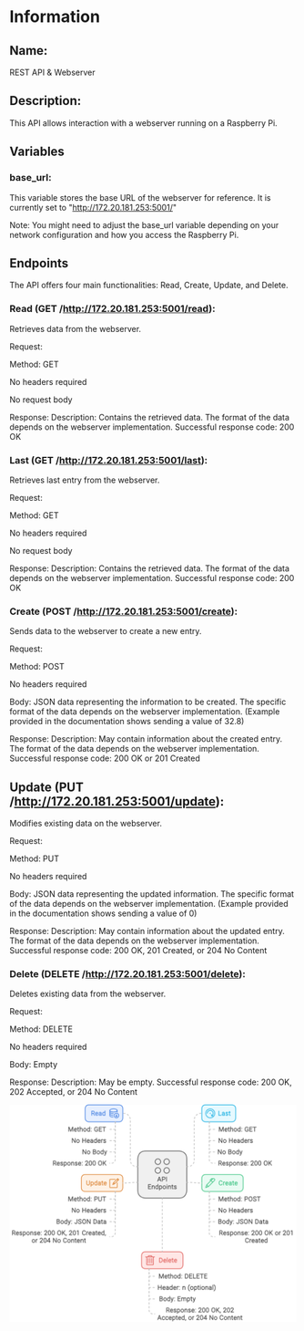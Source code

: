 # Information

## Name: 

REST API & Webserver

## Description: 

This API allows interaction with a webserver running on a Raspberry Pi.

## Variables

### base_url:

This variable stores the base URL of the webserver for reference. It is currently set to "http://172.20.181.253:5001/"

Note: You might need to adjust the base_url variable depending on your network configuration and how you access the Raspberry Pi.

## Endpoints

The API offers four main functionalities: Read, Create, Update, and Delete.
### Read (GET /http://172.20.181.253:5001/read):

Retrieves data from the webserver.

Request:

Method: GET

No headers required

No request body

Response:
Description: Contains the retrieved data. The format of the data depends on the webserver implementation.
Successful response code: 200 OK


### Last (GET /http://172.20.181.253:5001/last):

Retrieves last entry from the webserver.

Request:

Method: GET

No headers required

No request body

Response:
Description: Contains the retrieved data. The format of the data depends on the webserver implementation.
Successful response code: 200 OK


### Create (POST /http://172.20.181.253:5001/create):

Sends data to the webserver to create a new entry.

Request:

Method: POST

No headers required

Body: JSON data representing the information to be created. The specific format of the data depends on the webserver implementation. (Example provided in the documentation shows sending a value of 32.8)

Response:
Description: May contain information about the created entry. The format of the data depends on the webserver implementation.
Successful response code: 200 OK or 201 Created


## Update (PUT /http://172.20.181.253:5001/update):

Modifies existing data on the webserver.

Request:

Method: PUT

No headers required

Body: JSON data representing the updated information. The specific format of the data depends on the webserver implementation. (Example provided in the documentation shows sending a value of 0)

Response:
Description: May contain information about the updated entry. The format of the data depends on the webserver implementation.
Successful response code: 200 OK, 201 Created, or 204 No Content


### Delete (DELETE /http://172.20.181.253:5001/delete):

Deletes existing data from the webserver.

Request:

Method: DELETE

No headers required

Body: Empty

Response:
Description: May be empty.
Successful response code: 200 OK, 202 Accepted, or 204 No Content


![API](res/API.png)
